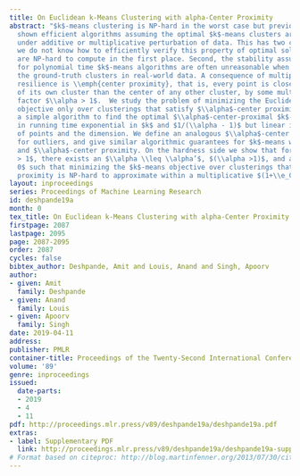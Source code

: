 ```yaml
---
title: On Euclidean k-Means Clustering with alpha-Center Proximity
abstract: "$k$-means clustering is NP-hard in the worst case but previous work has
  shown efficient algorithms assuming the optimal $k$-means clusters are \\emph{stable}
  under additive or multiplicative perturbation of data. This has two caveats. First,
  we do not know how to efficiently verify this property of optimal solutions that
  are NP-hard to compute in the first place. Second, the stability assumptions required
  for polynomial time $k$-means algorithms are often unreasonable when compared to
  the ground-truth clusters in real-world data. A consequence of multiplicative perturbation
  resilience is \\emph{center proximity}, that is, every point is closer to the center
  of its own cluster than the center of any other cluster, by some multiplicative
  factor $\\alpha > 1$.  We study the problem of minimizing the Euclidean $k$-means
  objective only over clusterings that satisfy $\\alpha$-center proximity. We give
  a simple algorithm to find the optimal $\\alpha$-center-proximal $k$-means clustering
  in running time exponential in $k$ and $1/(\\alpha - 1)$ but linear in the number
  of points and the dimension. We define an analogous $\\alpha$-center proximity condition
  for outliers, and give similar algorithmic guarantees for $k$-means with outliers
  and $\\alpha$-center proximity. On the hardness side we show that for any $\\alpha’
  > 1$, there exists an $\\alpha \\leq \\alpha’$, $(\\alpha >1)$, and an $\\e_0 >
  0$ such that minimizing the $k$-means objective over clusterings that satisfy $\\alpha$-center
  proximity is NP-hard to approximate within a multiplicative $(1+\\e_0)$ factor."
layout: inproceedings
series: Proceedings of Machine Learning Research
id: deshpande19a
month: 0
tex_title: On Euclidean k-Means Clustering with alpha-Center Proximity
firstpage: 2087
lastpage: 2095
page: 2087-2095
order: 2087
cycles: false
bibtex_author: Deshpande, Amit and Louis, Anand and Singh, Apoorv
author:
- given: Amit
  family: Deshpande
- given: Anand
  family: Louis
- given: Apoorv
  family: Singh
date: 2019-04-11
address: 
publisher: PMLR
container-title: Proceedings of the Twenty-Second International Conference on Artificial Intelligence and Statistics
volume: '89'
genre: inproceedings
issued:
  date-parts:
  - 2019
  - 4
  - 11
pdf: http://proceedings.mlr.press/v89/deshpande19a/deshpande19a.pdf
extras:
- label: Supplementary PDF
  link: http://proceedings.mlr.press/v89/deshpande19a/deshpande19a-supp.pdf
# Format based on citeproc: http://blog.martinfenner.org/2013/07/30/citeproc-yaml-for-bibliographies/
---
```

